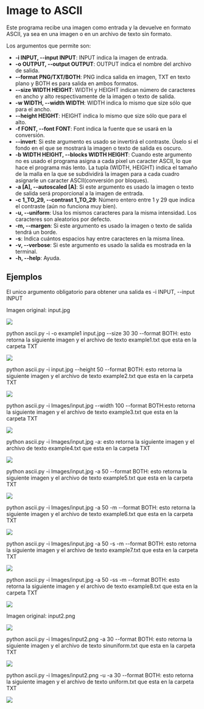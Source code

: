 # Image to ASCII

Este programa recibe una imagen como entrada y la devuelve en formato ASCII,
ya sea en una imagen o en un archivo de texto sin formato.

Los argumentos que permite son:

* **-i INPUT, --input INPUT**: INPUT indica la imagen de entrada.
* **-o OUTPUT, --output OUTPUT**: OUTPUT indica el nombre del archivo de salida.
* **--format PNG/TXT/BOTH**: PNG indica salida en imagen, TXT en texto plano y 
    BOTH es para salida en ambos formatos.
* **--size WIDTH HEIGHT**: WIDTH y HEIGHT indican número de caracteres en ancho y alto
    respectivamente de la imagen o texto de salida.
* **-w WIDTH, --width WIDTH**: WIDTH indica lo mismo que size sólo que para el ancho.
* **--height HEIGHT**: HEIGHT indica lo mismo que size sólo que para el alto.
* **-f FONT, --font FONT**: Font indica la fuente que se usará en la conversión.
* **--invert**: Si este argumento es usado se invertirá el contraste. Úselo si el
    fondo en el que se mostrará la imagen o texto de salida es oscuro.
* **-b WIDTH HEIGHT, --blocks WIDTH HEIGHT**: Cuando este argumento no es usado
    el programa asigna a cada pixel un caracter ASCII, lo que hace el programa
    más lento. La tupla (WIDTH, HEIGHT) indica el tamaño de la malla en la que se
    subdividirá la imagen para a cada cuadro asignarle un caracter ASCII(conversión
    por bloques).
* **-a [A], --autoscaled [A]**: Si este argumento es usado la imagen o texto de salida
    será proporcional a la imagen de entrada.
* **-c 1_TO_29, --contrast 1_TO_29**: Número entero entre 1 y 29 que indica el contraste (aún
    no funciona muy bien).
* **-u, --uniform**: Usa los mismos caracteres para la misma intensidad. Los caracteres
    son aleatorios por defecto.
* **-m, --margen**: Si este argumento es usado la imagen o texto de salida tendrá un borde.
* **-s**: Indica cuántos espacios hay entre caracteres en la misma línea.
* **-v, --verbose**: Si este argumento es usado la salida es mostrada en la terminal.
* **-h, --help**: Ayuda.
                        
## Ejemplos

El unico argumento obligatorio para obtener una salida es -i INPUT, --input INPUT

Imagen original: input.jpg

![](https://github.com/Luispapiernik/Divertimentos/blob/master/ascii2png/Images/input.jpg)


python ascii.py -i -o example1 input.jpg --size 30 30 --format BOTH: esto retorna la siguiente
imagen y el archivo de texto example1.txt que esta en la carpeta TXT

![](https://github.com/Luispapiernik/Divertimentos/blob/master/ascii2png/Images/example1.png)


python ascii.py -i input.jpg --height 50 --format BOTH: esto retorna la siguiente
imagen y el archivo de texto example2.txt que esta en la carpeta TXT

![](https://github.com/Luispapiernik/Divertimentos/blob/master/ascii2png/Images/example2.png)




python ascii.py -i Images/input.jpg --width 100 --format BOTH:esto retorna la siguiente
imagen y el archivo de texto example3.txt que esta en la carpeta TXT

![](https://github.com/Luispapiernik/Divertimentos/blob/master/ascii2png/Images/example3.png)

python ascii.py -i Images/input.jpg -a: esto retorna la siguiente
imagen y el archivo de texto example4.txt que esta en la carpeta TXT

![](https://github.com/Luispapiernik/Divertimentos/blob/master/ascii2png/Images/example4.png)

python ascii.py -i Images/input.jpg -a 50 --format BOTH: esto retorna la siguiente
imagen y el archivo de texto example5.txt que esta en la carpeta TXT

![](https://github.com/Luispapiernik/Divertimentos/blob/master/ascii2png/Images/example5.png)

python ascii.py -i Images/input.jpg -a 50 -m --format BOTH: esto retorna la siguiente
imagen y el archivo de texto example6.txt que esta en la carpeta TXT

![](https://github.com/Luispapiernik/Divertimentos/blob/master/ascii2png/Images/example6.png)

python ascii.py -i Images/input.jpg -a 50 -s -m --format BOTH: esto retorna la siguiente
imagen y el archivo de texto example7.txt que esta en la carpeta TXT

![](https://github.com/Luispapiernik/Divertimentos/blob/master/ascii2png/Images/example7.png)

python ascii.py -i Images/input.jpg -a 50 -ss -m --format BOTH: esto retorna la siguiente
imagen y el archivo de texto example8.txt que esta en la carpeta TXT

![](https://github.com/Luispapiernik/Divertimentos/blob/master/ascii2png/Images/example8.png)



Imagen original: input2.png

![](https://github.com/Luispapiernik/Divertimentos/blob/master/ascii2png/Images/input2.png)


python ascii.py -i Images/input2.png -a 30 --format BOTH: esto retorna la siguiente
imagen y el archivo de texto sinuniform.txt que esta en la carpeta TXT

![](https://github.com/Luispapiernik/Divertimentos/blob/master/ascii2png/Images/sinuniform.png)

python ascii.py -i Images/input2.png -u -a 30 --format BOTH: esto retorna la siguiente
imagen y el archivo de texto uniform.txt que esta en la carpeta TXT

![](https://github.com/Luispapiernik/Divertimentos/blob/master/ascii2png/Images/uniform.png)
